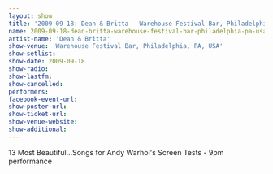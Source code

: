 ```yaml
---
layout: show
title: '2009-09-18: Dean & Britta - Warehouse Festival Bar, Philadelphia, PA, USA'
name: 2009-09-18-dean-britta-warehouse-festival-bar-philadelphia-pa-usa
artist-name: 'Dean & Britta'
show-venue: 'Warehouse Festival Bar, Philadelphia, PA, USA'
show-setlist: 
show-date: 2009-09-18
show-radio: 
show-lastfm: 
show-cancelled: 
performers: 
facebook-event-url: 
show-poster-url: 
show-ticket-url: 
show-venue-website: 
show-additional: 
---
```


13 Most Beautiful...Songs for Andy Warhol\'s Screen Tests - 9pm performance